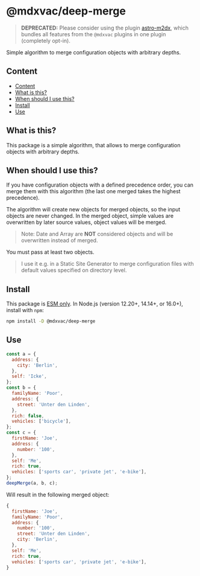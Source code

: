 # @mdxvac/deep-merge

> **DEPRECATED:** Please consider using the plugin [astro-m2dx](https://www.npmjs.com/package/astro-m2dx), which bundles all features from the `@mdxvac` plugins in one plugin (completely opt-in).

Simple algorithm to merge configuration objects with arbitrary depths.

## Content

- [Content](#content)
- [What is this?](#what-is-this)
- [When should I use this?](#when-should-i-use-this)
- [Install](#install)
- [Use](#use)

## What is this?

This package is a simple algorithm, that allows to merge configuration objects with arbitrary depths.

## When should I use this?

If you have configuration objects with a defined precedence order, you can merge them with this algorithm (the last one merged takes the highest precedence).

The algorithm will create new objects for merged objects, so the input objects are never changed. In the merged object, simple values are overwritten by later source values, object values will be merged.

> Note: Date and Array are **NOT** considered objects and will be overwritten instead of merged.

You must pass at least two objects.

> I use it e.g. in a Static Site Generator to merge configuration files with default values specified on directory level.

## Install

This package is [ESM only](https://gist.github.com/sindresorhus/a39789f98801d908bbc7ff3ecc99d99c).
In Node.js (version 12.20+, 14.14+, or 16.0+), install with `npm`:

```sh
npm install -D @mdxvac/deep-merge
```

## Use

```js
const a = {
  address: {
    city: 'Berlin',
  },
  self: 'Icke',
};
const b = {
  familyName: 'Poor',
  address: {
    street: 'Unter den Linden',
  },
  rich: false,
  vehicles: ['bicycle'],
};
const c = {
  firstName: 'Joe',
  address: {
    number: '100',
  },
  self: 'Me',
  rich: true,
  vehicles: ['sports car', 'private jet', 'e-bike'],
};
deepMerge(a, b, c);
```

Will result in the following merged object:

```js
{
  firstName: 'Joe',
  familyName: 'Poor',
  address: {
    number: '100',
    street: 'Unter den Linden',
    city: 'Berlin',
  },
  self: 'Me',
  rich: true,
  vehicles: ['sports car', 'private jet', 'e-bike'],
}
```
